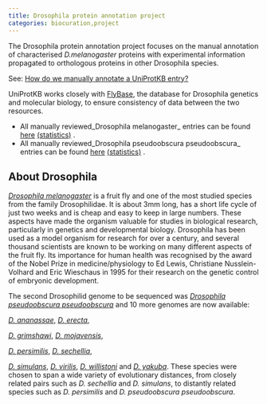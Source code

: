```yaml
---
title: Drosophila protein annotation project
categories: biocuration,project
---
```


The Drosophila protein annotation project focuses on the manual annotation of characterised _D.melanogaster_ proteins with experimental information propagated to orthologous proteins in other Drosophila species.

See: [How do we manually annotate a UniProtKB entry?](http://www.uniprot.org/faq/45)

UniProtKB works closely with [FlyBase](http://flybase.org/), the database for Drosophila genetics and molecular biology, to ensure consistency of data between the two resources.

- All manually reviewed_Drosophila melanogaster_ entries can be found [here](http://www.uniprot.org/uniprot/?query=organism:7227+AND+reviewed:yes) [(statistics)](http://www.uniprot.org/biocuration%5Fproject/Drosophila/statistics/#Drosophilamelanogaster) .
- All manually reviewed_Drosophila pseudoobscura pseudoobscura_ entries can be found [here](http://www.uniprot.org/uniprot/?query=organism:46245+AND+reviewed:yes) [(statistics)](http://www.uniprot.org/biocuration%5Fproject/Drosophila/statistics/#Drosophilapseudoobscurapseudoobscura) .

## About Drosophila

[_Drosophila melanogaster_](http://www.uniprot.org/taxonomy/7227) is a fruit fly and one of the most studied species from the family Drosophilidae. It is about 3mm long, has a short life cycle of just two weeks and is cheap and easy to keep in large numbers. These aspects have made the organism valuable for studies in biological research, particularly in genetics and developmental biology. Drosophila has been used as a model organism for research for over a century, and several thousand scientists are known to be working on many different aspects of the fruit fly. Its importance for human health was recognised by the award of the Nobel Prize in medicine/physiology to Ed Lewis, Christiane Nusslein-Volhard and Eric Wieschaus in 1995 for their research on the genetic control of embryonic development.

The second Drosophilid genome to be sequenced was [_Drosophila pseudoobscura pseudoobscura_](http://www.uniprot.org/taxonomy/46245) and 10 more genomes are now available:

[_D. ananassae_](http://www.uniprot.org/taxonomy/7217), [_D. erecta_](http://www.uniprot.org/taxonomy/7220),

[_D. grimshawi_](http://www.uniprot.org/taxonomy/7222), [_D. mojavensis_](http://www.uniprot.org/taxonomy/7230),

[_D. persimilis_](http://www.uniprot.org/taxonomy/7234), [_D. sechellia_](http://www.uniprot.org/taxonomy/7238),

[_D. simulans_](http://www.uniprot.org/taxonomy/7240), [_D. virilis_](http://www.uniprot.org/taxonomy/7244), [_D. willistoni_](http://www.uniprot.org/taxonomy/7260) and [_D. yakuba_](http://www.uniprot.org/taxonomy/7245). These species were chosen to span a wide variety of evolutionary distances, from closely related pairs such as _D. sechellia_ and _D. simulans_, to distantly related species such as _D. persimilis_ and _D. pseudoobscura pseudoobscura_.